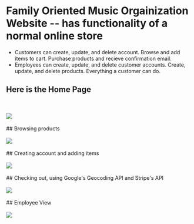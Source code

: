 # Family Oriented Music Orgainization Website -- has functionality of a normal online store

* Customers can create, update, and delete account. Browse and add items to cart. Purchase products and recieve confirmation email.
* Employees can create, update, and delete customer accounts. Create, update, and delete products. Everything a customer can do.

## Here is the Home Page
<br>
<br>
<img src="https://cloud.githubusercontent.com/assets/22181707/25674531/614f28b6-2ff8-11e7-9a09-d1c8b766ab33.gif" />
<br>
<br>
## Browsing products
<br>
<br>
<img src="https://cloud.githubusercontent.com/assets/22181707/25674793/6804a2c0-2ff9-11e7-9809-15352c1f22a0.gif" />
<br>
<br>
## Creating account and adding items
<br>
<br>
<img src="https://cloud.githubusercontent.com/assets/22181707/25675096/7c694436-2ffa-11e7-8dc5-478ad44ab0b9.gif" />
<br>
<br>
## Checking out, using Google's Geocoding API and Stripe's API
<br>
<br>
<img src="https://cloud.githubusercontent.com/assets/22181707/25675436/b2121e0e-2ffb-11e7-9dec-3ffc31b27e9c.gif" />
<br>
<br>
## Employee View
<br>
<br>
<img src="https://cloud.githubusercontent.com/assets/22181707/25674531/614f28b6-2ff8-11e7-9a09-d1c8b766ab33.gif" />
<br>
<br>
